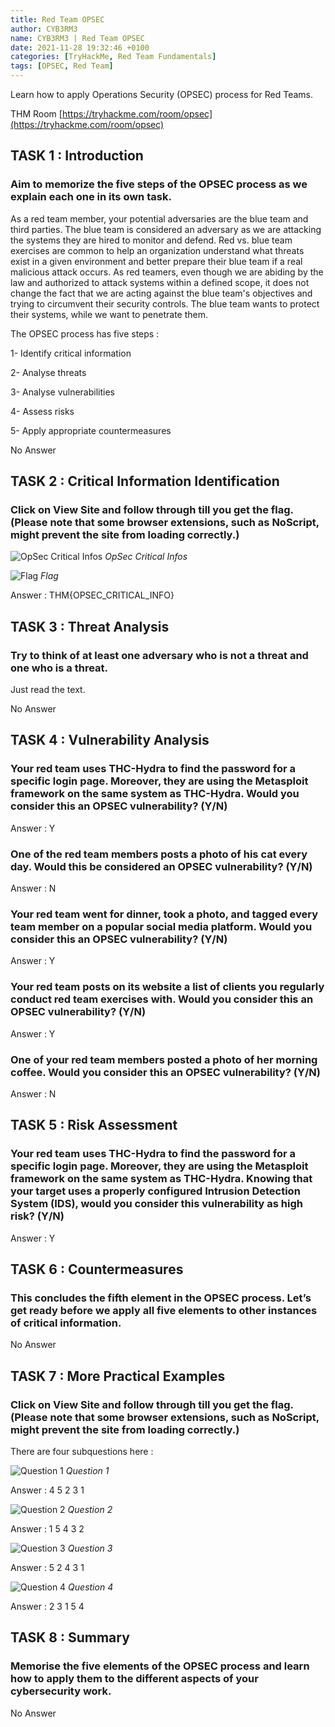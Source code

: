 ```yaml
---
title: Red Team OPSEC  
author: CYB3RM3
name: CYB3RM3 | Red Team OPSEC  
date: 2021-11-28 19:32:46 +0100
categories: [TryHackMe, Red Team Fundamentals]
tags: [OPSEC, Red Team]
---
```


Learn how to apply Operations Security (OPSEC) process for Red Teams.

THM Room [https://tryhackme.com/room/opsec](https://tryhackme.com/room/opsec)


## TASK 1 : Introduction
### Aim to memorize the five steps of the OPSEC process as we explain each one in its own task. 

As a red team member, your potential adversaries are the blue team and third parties. The blue team is considered an adversary as we are attacking the systems they are hired to monitor and defend. Red vs. blue team exercises are common to help an organization understand what threats exist in a given environment and better prepare their blue team if a real malicious attack occurs. As red teamers, even though we are abiding by the law and authorized to attack systems within a defined scope, it does not change the fact that we are acting against the blue team's objectives and trying to circumvent their security controls. The blue team wants to protect their systems, while we want to penetrate them.

The OPSEC process has five steps :

   1- Identify critical information

   2- Analyse threats

   3- Analyse vulnerabilities

   4- Assess risks
   
   5- Apply appropriate countermeasures

No Answer

## TASK 2 : Critical Information Identification 
### Click on View Site and follow through till you get the flag. (Please note that some browser extensions, such as NoScript, might prevent the site from loading correctly.)

![OpSec Critical Infos](/images/thm/opsec/opsec_1.png)
_OpSec Critical Infos_

![Flag](/images/thm/opsec/opsec_2.png)
_Flag_

Answer : THM{OPSEC_CRITICAL_INFO}

## TASK 3 : Threat Analysis
### Try to think of at least one adversary who is not a threat and one who is a threat.
Just read the text.

No Answer 

## TASK 4 : Vulnerability Analysis 


### Your red team uses THC-Hydra to find the password for a specific login page. Moreover, they are using the Metasploit framework on the same system as THC-Hydra. Would you consider this an OPSEC vulnerability? (Y/N) 
Answer : Y

### One of the red team members posts a photo of his cat every day. Would this be considered an OPSEC vulnerability? (Y/N)
Answer : N

### Your red team went for dinner, took a photo, and tagged every team member on a popular social media platform. Would you consider this an OPSEC vulnerability? (Y/N)
Answer : Y

### Your red team posts on its website a list of clients you regularly conduct red team exercises with. Would you consider this an OPSEC vulnerability? (Y/N)
Answer : Y

### One of your red team members posted a photo of her morning coffee. Would you consider this an OPSEC vulnerability? (Y/N)
Answer : N

## TASK 5 : Risk Assessment  
### Your red team uses THC-Hydra to find the password for a specific login page. Moreover, they are using the Metasploit framework on the same system as THC-Hydra. Knowing that your target uses a properly configured Intrusion Detection System (IDS), would you consider this vulnerability as high risk? (Y/N) 
Answer : Y

## TASK 6 : Countermeasures 
### This concludes the fifth element in the OPSEC process. Let’s get ready before we apply all five elements to other instances of critical information. 
No Answer

## TASK 7 : More Practical Examples 
### Click on View Site and follow through till you get the flag. (Please note that some browser extensions, such as NoScript, might prevent the site from loading correctly.)
There are four subquestions here :

![Question 1](/images/thm/opsec/opsec_3.png)
_Question 1_

Answer : 4 5 2 3 1

![Question 2](/images/thm/opsec/opsec_4.png)
_Question 2_

Answer : 1 5 4 3 2

![Question 3](/images/thm/opsec/opsec_5.png)
_Question 3_

Answer : 5 2 4 3 1

![Question 4](/images/thm/opsec/opsec_6.png)
_Question 4_

Answer : 2 3 1 5 4

## TASK 8 : Summary
### Memorise the five elements of the OPSEC process and learn how to apply them to the different aspects of your cybersecurity work. 
No Answer